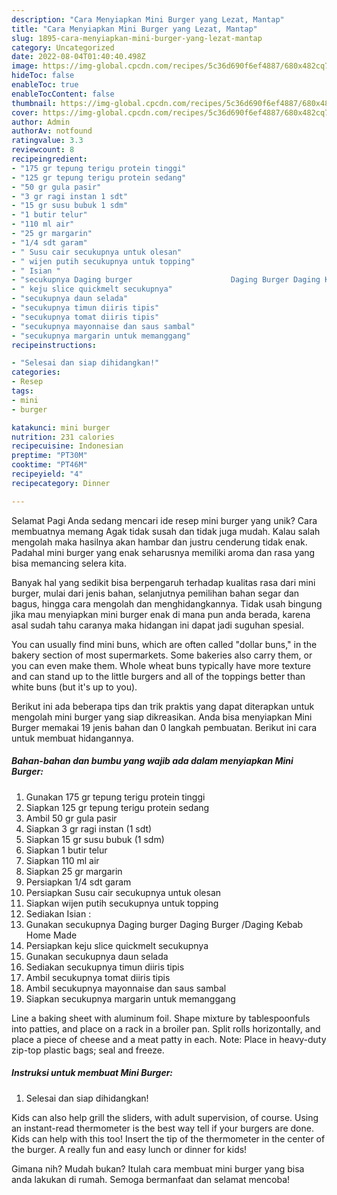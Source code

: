 ```yaml
---
description: "Cara Menyiapkan Mini Burger yang Lezat, Mantap"
title: "Cara Menyiapkan Mini Burger yang Lezat, Mantap"
slug: 1895-cara-menyiapkan-mini-burger-yang-lezat-mantap
category: Uncategorized
date: 2022-08-04T01:40:40.498Z
image: https://img-global.cpcdn.com/recipes/5c36d690f6ef4887/680x482cq70/mini-burger-foto-resep-utama.jpg
hideToc: false
enableToc: true
enableTocContent: false
thumbnail: https://img-global.cpcdn.com/recipes/5c36d690f6ef4887/680x482cq70/mini-burger-foto-resep-utama.jpg
cover: https://img-global.cpcdn.com/recipes/5c36d690f6ef4887/680x482cq70/mini-burger-foto-resep-utama.jpg
author: Admin
authorAv: notfound
ratingvalue: 3.3
reviewcount: 8
recipeingredient:
- "175 gr tepung terigu protein tinggi"
- "125 gr tepung terigu protein sedang"
- "50 gr gula pasir"
- "3 gr ragi instan 1 sdt"
- "15 gr susu bubuk 1 sdm"
- "1 butir telur"
- "110 ml air"
- "25 gr margarin"
- "1/4 sdt garam"
- " Susu cair secukupnya untuk olesan"
- " wijen putih secukupnya untuk topping"
- " Isian "
- "secukupnya Daging burger                      Daging Burger Daging Kebab Home Made"
- " keju slice quickmelt secukupnya"
- "secukupnya daun selada"
- "secukupnya timun diiris tipis"
- "secukupnya tomat diiris tipis"
- "secukupnya mayonnaise dan saus sambal"
- "secukupnya margarin untuk memanggang"
recipeinstructions:

- "Selesai dan siap dihidangkan!"
categories:
- Resep
tags:
- mini
- burger

katakunci: mini burger 
nutrition: 231 calories
recipecuisine: Indonesian
preptime: "PT30M"
cooktime: "PT46M"
recipeyield: "4"
recipecategory: Dinner

---
```



Selamat Pagi Anda sedang mencari ide resep mini burger yang unik? Cara membuatnya memang Agak tidak susah dan tidak juga mudah. Kalau salah mengolah maka hasilnya akan hambar dan justru cenderung tidak enak. Padahal mini burger yang enak seharusnya memiliki aroma dan rasa yang bisa memancing selera kita.


Banyak hal yang sedikit bisa berpengaruh terhadap kualitas rasa dari mini burger, mulai dari jenis bahan, selanjutnya pemilihan bahan segar dan bagus, hingga cara mengolah dan menghidangkannya. Tidak usah bingung jika mau menyiapkan mini burger enak di mana pun anda berada, karena asal sudah tahu caranya maka hidangan ini dapat jadi suguhan spesial.

You can usually find mini buns, which are often called &#34;dollar buns,&#34; in the bakery section of most supermarkets. Some bakeries also carry them, or you can even make them. Whole wheat buns typically have more texture and can stand up to the little burgers and all of the toppings better than white buns (but it&#39;s up to you).


Berikut ini ada beberapa tips dan trik praktis yang dapat diterapkan untuk mengolah mini burger yang siap dikreasikan. Anda bisa menyiapkan Mini Burger memakai 19 jenis bahan dan 0 langkah pembuatan. Berikut ini cara untuk membuat hidangannya.

<!--inarticleads1-->

##### Bahan-bahan dan bumbu yang wajib ada dalam menyiapkan Mini Burger:

1. Gunakan 175 gr tepung terigu protein tinggi
1. Siapkan 125 gr tepung terigu protein sedang
1. Ambil 50 gr gula pasir
1. Siapkan 3 gr ragi instan (1 sdt)
1. Siapkan 15 gr susu bubuk (1 sdm)
1. Siapkan 1 butir telur
1. Siapkan 110 ml air
1. Siapkan 25 gr margarin
1. Persiapkan 1/4 sdt garam
1. Persiapkan  Susu cair secukupnya untuk olesan
1. Siapkan  wijen putih secukupnya untuk topping
1. Sediakan  Isian :
1. Gunakan secukupnya Daging burger                      Daging Burger /Daging Kebab Home Made
1. Persiapkan  keju slice quickmelt secukupnya
1. Gunakan secukupnya daun selada
1. Sediakan secukupnya timun diiris tipis
1. Ambil secukupnya tomat diiris tipis
1. Ambil secukupnya mayonnaise dan saus sambal
1. Siapkan secukupnya margarin untuk memanggang


Line a baking sheet with aluminum foil. Shape mixture by tablespoonfuls into patties, and place on a rack in a broiler pan. Split rolls horizontally, and place a piece of cheese and a meat patty in each. Note: Place in heavy-duty zip-top plastic bags; seal and freeze. 

<!--inarticleads2-->

##### Instruksi untuk membuat Mini Burger:


1. Selesai dan siap dihidangkan!

Kids can also help grill the sliders, with adult supervision, of course. Using an instant-read thermometer is the best way tell if your burgers are done. Kids can help with this too! Insert the tip of the thermometer in the center of the burger. A really fun and easy lunch or dinner for kids! 

Gimana nih? Mudah bukan? Itulah cara membuat mini burger yang bisa anda lakukan di rumah. Semoga bermanfaat dan selamat mencoba!
